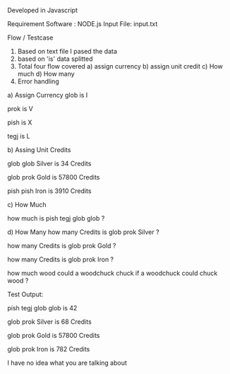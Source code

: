 Developed in Javascript

Requirement
Software : NODE.js 
Input File: input.txt

Flow / Testcase
1. Based on text file I pased the data
2. based on 'is' data splitted
3. Total four flow covered a) assign currency b) assign unit credit c) How much d) How many
4. Error handling

a) Assign Currency
glob is I

prok is V

pish is X

tegj is L

b) Assing Unit Credits

glob glob Silver is 34 Credits


glob prok Gold is 57800 Credits

pish pish Iron is 3910 Credits

c) How Much

how much is pish tegj glob glob ?


d) How Many
how many Credits is glob prok Silver ?

how many Credits is glob prok Gold ?

how many Credits is glob prok Iron ?

how much wood could a woodchuck chuck if a woodchuck could chuck wood ?

Test Output:

pish tegj glob glob is 42

glob prok Silver is 68 Credits

glob prok Gold is 57800 Credits

glob prok Iron is 782 Credits

I have no idea what you are talking about


